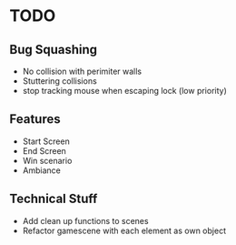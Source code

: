 # TODO

## Bug Squashing

- No collision with perimiter walls
- Stuttering collisions
- stop tracking mouse when escaping lock (low priority)

## Features

- Start Screen
- End Screen
- Win scenario
- Ambiance

## Technical Stuff

- Add clean up functions to scenes 
- Refactor gamescene with each element as own object